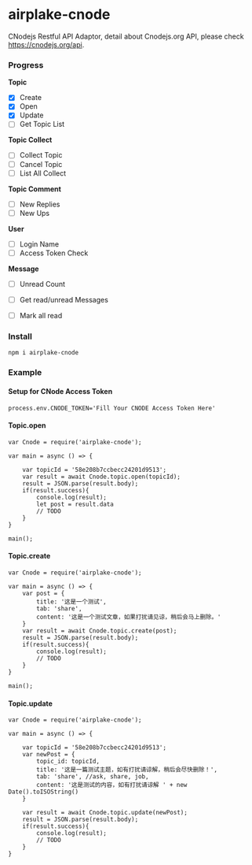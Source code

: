 # airplake-cnode
CNodejs Restful API Adaptor, detail about Cnodejs.org API, please check https://cnodejs.org/api.

### Progress

**Topic**
- [X] Create
- [X] Open
- [X] Update
- [ ] Get Topic List

**Topic Collect**
- [ ] Collect Topic
- [ ] Cancel Topic
- [ ] List All Collect

**Topic Comment**
- [ ] New Replies
- [ ] New Ups

**User**
- [ ] Login Name
- [ ] Access Token Check

**Message**
- [ ] Unread Count
- [ ] Get read/unread Messages
- [ ] Mark all read






### Install
```
npm i airplake-cnode
```

### Example

#### Setup for CNode Access Token
```
process.env.CNODE_TOKEN='Fill Your CNODE Access Token Here'
```

#### Topic.open
```
var Cnode = require('airplake-cnode');

var main = async () => {

    var topicId = '58e208b7ccbecc24201d9513';
    var result = await Cnode.topic.open(topicId);
    result = JSON.parse(result.body);
    if(result.success){
        console.log(result);
        let post = result.data
        // TODO
    }
}

main();

```

#### Topic.create
```
var Cnode = require('airplake-cnode');

var main = async () => {
    var post = {
        title: '这是一个测试',
        tab: 'share',
        content: '这是一个测试文章，如果打扰请见谅，稍后会马上删除。'
    }
    var result = await Cnode.topic.create(post);
    result = JSON.parse(result.body);
    if(result.success){
        console.log(result);
        // TODO
    }
}

main();
```

#### Topic.update
```
var Cnode = require('airplake-cnode');

var main = async () => {

    var topicId = '58e208b7ccbecc24201d9513';
    var newPost = {
        topic_id: topicId,
        title: '这是一篇测试主题，如有打扰请谅解，稍后会尽快删除！',
        tab: 'share', //ask, share, job,
        content: '这是测试的内容，如有打扰请谅解 ' + new Date().toISOString()
    }
    
    var result = await Cnode.topic.update(newPost);
    result = JSON.parse(result.body);
    if(result.success){
        console.log(result);
        // TODO
    }
}

```



